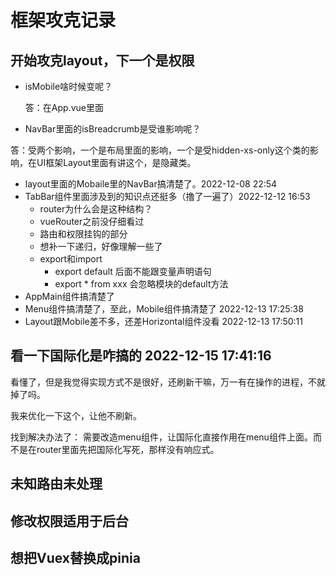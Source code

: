 # 框架攻克记录
## 开始攻克layout，下一个是权限
* isMobile啥时候变呢？
  
  答：在App.vue里面
* NavBar里面的isBreadcrumb是受谁影响呢？

答：受两个影响，一个是布局里面的影响，一个是受hidden-xs-only这个类的影响，在UI框架Layout里面有讲这个，是隐藏类。

* layout里面的Mobaile里的NavBar搞清楚了。2022-12-08  22:54
* TabBar组件里面涉及到的知识点还挺多（撸了一遍了）2022-12-12 16:53
  * router为什么会是这种结构？
  * vueRouter之前没仔细看过
  * 路由和权限挂钩的部分
  * 想补一下递归，好像理解一些了
  * export和import 
    * export default 后面不能跟变量声明语句
    * export * from xxx 会忽略模块的default方法
* AppMain组件搞清楚了
* Menu组件搞清楚了，至此，Mobile组件搞清楚了  2022-12-13 17:25:38
* Layout跟Mobile差不多，还差Horizontal组件没看  2022-12-13  17:50:11

## 看一下国际化是咋搞的  2022-12-15  17:41:16
看懂了，但是我觉得实现方式不是很好，还刷新干嘛，万一有在操作的进程，不就掉了吗。

我来优化一下这个，让他不刷新。

找到解决办法了：
需要改造menu组件，让国际化直接作用在menu组件上面。而不是在router里面先把国际化写死，那样没有响应式。

## 未知路由未处理

## 修改权限适用于后台

## 想把Vuex替换成pinia